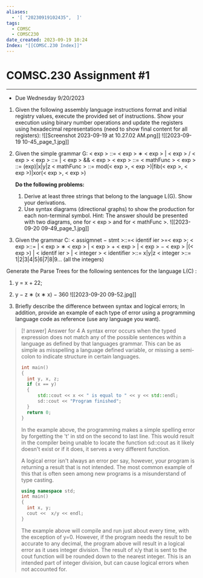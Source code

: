 ```yaml
---
aliases:
  - '[ "20230919102435",  ]'
tags:
  - COMSC
  - COMSC230
date_created: 2023-09-19 10:24
Index: "[[COMSC.230 Index]]"
---
```


# COMSC.230 Assignment #1
---
- Due Wednesday 9/20/2023

1. Given the following assembly language instructions format and initial registry values, execute the provided set of instructions. Show your execution using binary number operations and update the registers using hexadecimal representations (need to show final content for all registers):
	![[Screenshot 2023-09-19 at 10.27.02 AM.png]]
![[2023-09-19 10-45_page_1.jpg]]

2. Given the simple grammar 
	G: 
	< exp > ::= < exp > ∗ < exp > | < exp > / < exp > 
	< exp > ::= | < exp > && < exp > 
	< exp > ::= < mathFunc > 
	< exp > ::= (exp)|x|y|z 
	< mathFunc > ::= mod(< exp >, < exp >)|fib(< exp >, < exp >)|xor(< exp >, < exp >) 
	
	**Do the following problems:**
	1. Derive at least three strings that belong to the language L(G). Show your derivations.
	2. Use syntax diagrams (directional graphs) to show the production for each non-terminal symbol. Hint: The answer should be presented with two diagrams, one for < exp > and for < mathFunc >.
![[2023-09-20 09-49_page_1.jpg]]

3. Given the grammar C:
< assigmnet − stmt >::=< identif ier >=< exp >; 
< exp >::= | < exp > ∗ < exp > | < exp > + < exp > | < exp > − < exp > |(< exp >) | < identif ier > | < integer > 
< identifier >::= x|y|z 
< integer >::= 1|2|3|4|5|6|7|8|9... (all the integers)

Generate the Parse Trees for the following sentences for the language L(C) :
1. y = x + 22; 
2. y − z ∗ (x ∗ x) − 360
![[2023-09-20 09-52.jpg]]

4. Briefly describe the difference between syntax and logical errors; In addition, provide an example of each type of error using a programming language code as reference (use any language you want).

>[! answer] Answer for 4
>A syntax error occurs when the typed expression does not match any of the possible sentences within a language as defined by that languages grammar. This can be as simple as misspelling a language defined variable, or missing a semi-colon to indicate structure in certain languages. 
>```c++
>int main()
>{
>	int y, x, z;
>	if (x == y)
>	{
>		std::cout << x << " is equal to " << y << std::endl;
>		sd::cout << "Program finished";
>	}
>	return 0;
>}
>```
>In the example above, the programming makes a simple spelling error by forgetting the 't' in std on the second to last line. This would result in the compiler being unable to locate the function sd::cout as it likely doesn't exist or if it does, it serves a very different function.
>
>A logical error isn't always an error per say, however, your program is returning a result that is not intended. The most common example of this that is often seen among new programs is a misunderstand of type casting. 
>```c++
>using namespace std;
>int main()
>{
>	int x, y;
>	cout <<  x/y << endl;
>}
>```
>The example above will compile and run just about every time, with the exception of y=0. However, if the program needs the result to be accurate to any decimal, the program above will result in a logical error as it uses integer division. The result of x/y that is sent to the cout function will be rounded down to the nearest integer. This is an intended part of integer division, but can cause logical errors when not accounted for.

